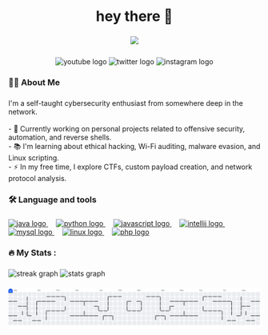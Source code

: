 <h1 align="center">hey there 👋</h1>

###

<div align="center">
  <img height="150" src="https://media.giphy.com/media/M9gbBd9nbDrOTu1Mqx/giphy.gif"  />
</div>

###

<div align="center">
  <img src="https://raw.githubusercontent.com/maurodesouza/profile-readme-generator/master/src/assets/icons/social/youtube/default.svg" width="37" height="25" alt="youtube logo"  />
  <img src="https://raw.githubusercontent.com/maurodesouza/profile-readme-generator/master/src/assets/icons/social/twitter/default.svg" width="37" height="25" alt="twitter logo"  />
  <img src="https://raw.githubusercontent.com/maurodesouza/profile-readme-generator/master/src/assets/icons/social/instagram/default.svg" width="37" height="25" alt="instagram logo"  />
</div>

###

<h3 align="left">👩‍💻  About Me</h3>

###

<p align="left">I'm a self-taught cybersecurity enthusiast from somewhere deep in the network.<br><br>- 🔭 Currently working on personal projects related to offensive security, automation, and reverse shells.<br>- 📚 I'm learning about ethical hacking, Wi-Fi auditing, malware evasion, and Linux scripting. <br>- ⚡ In my free time, I explore CTFs, custom payload creation, and network protocol analysis.</p>

###

<h3 align="left">🛠 Language and tools</h3>

###

<div align="left">
  <a href="https://www.java.com/" target="_blank" rel="noopener noreferrer">
    <img src="https://cdn.jsdelivr.net/gh/devicons/devicon/icons/java/java-original.svg" height="40" alt="java logo" />
  </a>
  <img width="12" />
  <a href="https://www.python.org/" target="_blank" rel="noopener noreferrer">
    <img src="https://cdn.jsdelivr.net/gh/devicons/devicon/icons/python/python-original.svg" height="40" alt="python logo" />
  </a>
  <img width="12" />
  <a href="https://developer.mozilla.org/en-US/docs/Web/JavaScript" target="_blank" rel="noopener noreferrer">
    <img src="https://cdn.jsdelivr.net/gh/devicons/devicon/icons/javascript/javascript-original.svg" height="40" alt="javascript logo" />
  </a>
  <img width="12" />
  <a href="https://www.jetbrains.com/idea/" target="_blank" rel="noopener noreferrer">
    <img src="https://cdn.jsdelivr.net/gh/devicons/devicon/icons/intellij/intellij-original.svg" height="40" alt="intellij logo" />
  </a>
  <img width="12" />
  <a href="https://www.mysql.com/" target="_blank" rel="noopener noreferrer">
    <img src="https://cdn.jsdelivr.net/gh/devicons/devicon/icons/mysql/mysql-original.svg" height="40" alt="mysql logo" />
  </a>
  <img width="12" />
  <a href="https://www.linux.org/" target="_blank" rel="noopener noreferrer">
    <img src="https://cdn.jsdelivr.net/gh/devicons/devicon/icons/linux/linux-original.svg" height="40" alt="linux logo" />
  </a>
  <img width="12" />
  <a href="https://www.php.net/" target="_blank" rel="noopener noreferrer">
    <img src="https://cdn.jsdelivr.net/gh/devicons/devicon/icons/php/php-original.svg" height="40" alt="php logo" />
  </a>
</div>

###

<h3 align="left">🔥   My Stats :</h3>

###

<div align="left">
  <img src="https://streak-stats.demolab.com?user=nexuz0x&locale=en&mode=daily&theme=dark&hide_border=true&border_radius=5&order=3" height="220" alt="streak graph"  />
  <img src="https://github-readme-stats.vercel.app/api?username=nexuz0x&hide_title=false&hide_rank=false&show_icons=false&include_all_commits=true&count_private=true&disable_animations=false&theme=dark&locale=en&hide_border=true&order=1" height="250" alt="stats graph"  />
</div>

###

<picture>
  <source media="(prefers-color-scheme: dark)" srcset="https://raw.githubusercontent.com/nexuz0x/nexuz0x/output/pacman-contribution-graph-dark.svg">
  <source media="(prefers-color-scheme: light)" srcset="https://raw.githubusercontent.com/nexuz0x/nexuz0x/output/pacman-contribution-graph.svg">
  <img alt="pacman contribution graph" src="https://raw.githubusercontent.com/nexuz0x/nexuz0x/output/pacman-contribution-graph.svg">
</picture>

###
